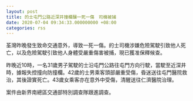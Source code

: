 ```yaml
---
layout: post
title: 的士屯門公路近深井撞欄釀一死一傷　司機被捕
date: 2020-07-04 09:34:33.000000000 +08:00
categories: rss
---
```


荃灣昨晚發生致命交通意外，導致一死一傷。的士司機涉嫌危險駕駛引致他人死亡，以及危險駕駛引致他人身體受嚴重傷害被捕，現已獲准保釋候查。

昨晚近10時，一名31歲男子駕駛的士沿屯門公路往屯門方向行駛，當駛至近深井時，據報失控撞向防撞欄。42歲的士男乘客頭部嚴重受傷，昏迷送往屯門醫院救治，其後證實死亡。43歲女乘客亦在意外中受傷，清醒送往仁濟醫院治理。

案件由新界南總區交通部特別調查隊跟進調查。
